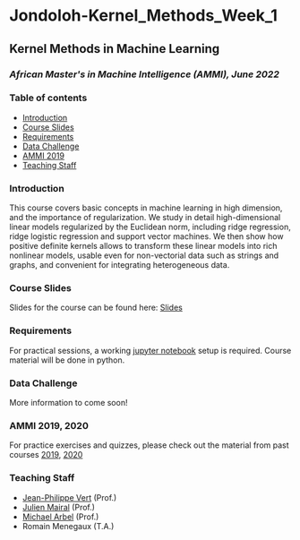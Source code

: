 # Jondoloh-Kernel_Methods_Week_1

Kernel Methods in Machine Learning
----------------------------------
### *African Master's in Machine Intelligence (AMMI), June 2022*

### Table of contents

* [Introduction](#introduction)
* [Course Slides](#course-slides)
* [Requirements](#requirements)
* [Data Challenge](#data-challenge)
* [AMMI 2019](#ammi-2019)
* [Teaching Staff](#teaching-staff)

### Introduction

This course covers basic concepts in machine learning in high dimension, and the importance of regularization.
We study in detail high-dimensional linear models regularized by the Euclidean norm, including ridge regression, ridge logistic regression and support vector machines.
We then show how positive definite kernels allows to transform these linear models into rich nonlinear models, usable even for non-vectorial data such as strings and graphs, and convenient for integrating heterogeneous data.

### Course Slides

Slides for the course can be found here: [Slides](http://members.cbio.mines-paristech.fr/~jvert/svn/kernelcourse/slides/ammi2020/ammi2020.pdf)

### Requirements

For practical sessions, a working [jupyter notebook](https://jupyter.org/install) setup is required. Course material will be done in python.

### Data Challenge

More information to come soon!

### AMMI 2019, 2020

For practice exercises and quizzes, please check out the material from past courses [2019](http://members.cbio.mines-paristech.fr/~jvert/svn/kernelcourse/course/2019ammi/index.html), [2020](https://github.com/rmenegaux/kernels-AMMI-2020/)

### Teaching Staff
- [Jean-Philippe Vert](http://cbio.mines-paristech.fr/~jvert) (Prof.)
- [Julien Mairal](https://lear.inrialpes.fr/people/mairal/) (Prof.)
- [Michael Arbel](https://michaelarbel.github.io) (Prof.)
- Romain Menegaux (T.A.)
